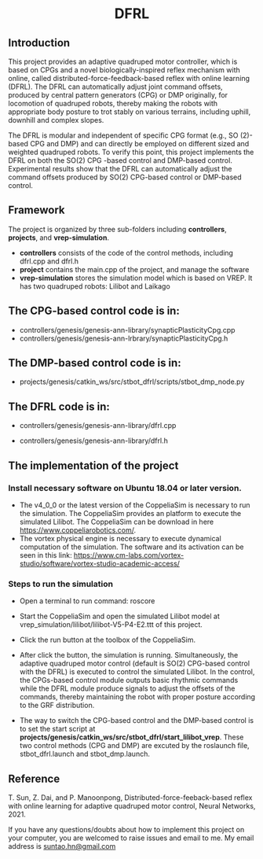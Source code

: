# <center> DFRL</center>


## Introduction

This project provides an adaptive quadruped motor controller, which is based on CPGs and a novel biologically-inspired reflex mechanism with online, called distributed-force-feedback-based reflex with online learning (DFRL).  The DFRL can automatically adjust joint command offsets, produced by central pattern generators (CPG) or DMP originally, for locomotion of quadruped robots, thereby making the robots with appropriate body posture to trot stably on various terrains, including uphill, downhill and complex slopes.

The DFRL is modular and independent of specific CPG format (e.g., SO (2)-based CPG and DMP) and can directly be employed on different sized and weighted quadruped robots. To verify this point, this project implements the DFRL on both the SO(2) CPG -based control and DMP-based control. Experimental results show that the DFRL can automatically adjust the command offsets produced by SO(2) CPG-based control or DMP-based control. 

## Framework

The project is organized by three sub-folders including **controllers**, **projects**, and **vrep-simulation**. 

- **controllers** consists of the code of the control methods, including dfrl.cpp and dfrl.h
- **project** contains the main.cpp of the project, and manage the software
- **vrep-simulation** stores the simulation model which is based on VREP.  It has two quadruped robots: Lilibot and Laikago



## The CPG-based control code is in:

- controllers/genesis/genesis-ann-library/synapticPlasticityCpg.cpp
- controllers/genesis/genesis-ann-lrbrary/synapticPlasticityCpg.h

## The DMP-based control code is in:

- projects/genesis/catkin_ws/src/stbot_dfrl/scripts/stbot_dmp_node.py

## The DFRL code is in:

- controllers/genesis/genesis-ann-library/dfrl.cpp

- controllers/genesis/genesis-ann-library/dfrl.h

## The implementation of the project
### Install necessary software on Ubuntu 18.04 or later version.
- The v4_0_0 or the latest version of the CoppeliaSim is necessary to run the simulation. The CoppeliaSim provides an platform to execute the simulated Lilibot. The CoppeliaSim can be download in here https://www.coppeliarobotics.com/.
- The vortex physical engine is necessary to execute dynamical computation of the simulation. The software and its activation can be seen in this link: https://www.cm-labs.com/vortex-studio/software/vortex-studio-academic-access/

### Steps to run the simulation
- Open a terminal to run command: roscore

- Start the CoppeliaSim and open the simulated Lilibot model at vrep_simulation/lilibot/lilibot-V5-P4-E2.ttt of this project. 

- Click the run button at the toolbox of the CoppeliaSim.

- After click the button, the simulation is running. Simultaneously, the adaptive quadruped motor control (default is SO(2) CPG-based control with the DFRL) is executed to control the simulated Lilibot. In the control, the CPGs-based control module outputs basic rhythmic commands while the DFRL module produce signals to adjust the offsets of the commands, thereby maintaining the robot with proper posture according to the GRF distribution.

- The way to switch the CPG-based control and the DMP-based control is to set the start script at **projects/genesis/catkin_ws/src/stbot_dfrl/start_lilibot_vrep**. These two control methods (CPG and DMP) are excuted by the roslaunch file, stbot_dfrl.launch and stbot_dmp.launch.




## Reference

T. Sun, Z. Dai, and P. Manoonpong, Distributed-force-feeback-based reflex with online learning for adaptive quadruped motor control, Neural Networks, 2021.

If you have any questions/doubts  about how to implement this project on your computer, you are welcomed to raise issues and email to me. My email address is suntao.hn@gmail.com
